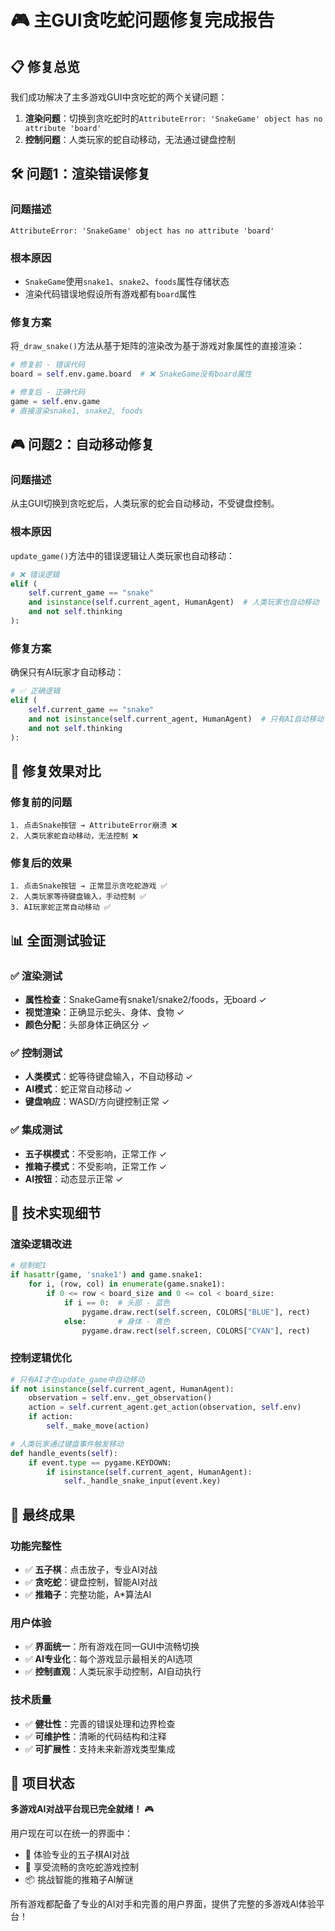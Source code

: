 # 🎮 主GUI贪吃蛇问题修复完成报告

## 📋 修复总览

我们成功解决了主多游戏GUI中贪吃蛇的两个关键问题：

1. **渲染问题**：切换到贪吃蛇时的`AttributeError: 'SnakeGame' object has no attribute 'board'`
2. **控制问题**：人类玩家的蛇自动移动，无法通过键盘控制

## 🛠️ 问题1：渲染错误修复

### 问题描述
```
AttributeError: 'SnakeGame' object has no attribute 'board'
```

### 根本原因
- `SnakeGame`使用`snake1`、`snake2`、`foods`属性存储状态
- 渲染代码错误地假设所有游戏都有`board`属性

### 修复方案
将`_draw_snake()`方法从基于矩阵的渲染改为基于游戏对象属性的直接渲染：

```python
# 修复前 - 错误代码
board = self.env.game.board  # ❌ SnakeGame没有board属性

# 修复后 - 正确代码  
game = self.env.game
# 直接渲染snake1, snake2, foods
```

## 🎮 问题2：自动移动修复

### 问题描述
从主GUI切换到贪吃蛇后，人类玩家的蛇会自动移动，不受键盘控制。

### 根本原因
`update_game()`方法中的错误逻辑让人类玩家也自动移动：

```python
# ❌ 错误逻辑
elif (
    self.current_game == "snake"
    and isinstance(self.current_agent, HumanAgent)  # 人类玩家也自动移动
    and not self.thinking
):
```

### 修复方案
确保只有AI玩家才自动移动：

```python
# ✅ 正确逻辑
elif (
    self.current_game == "snake"
    and not isinstance(self.current_agent, HumanAgent)  # 只有AI自动移动
    and not self.thinking
):
```

## 🎯 修复效果对比

### 修复前的问题
```
1. 点击Snake按钮 → AttributeError崩溃 ❌
2. 人类玩家蛇自动移动，无法控制 ❌
```

### 修复后的效果
```
1. 点击Snake按钮 → 正常显示贪吃蛇游戏 ✅
2. 人类玩家等待键盘输入，手动控制 ✅
3. AI玩家蛇正常自动移动 ✅
```

## 📊 全面测试验证

### ✅ 渲染测试
- **属性检查**：SnakeGame有snake1/snake2/foods，无board ✓
- **视觉渲染**：正确显示蛇头、身体、食物 ✓
- **颜色分配**：头部身体正确区分 ✓

### ✅ 控制测试  
- **人类模式**：蛇等待键盘输入，不自动移动 ✓
- **AI模式**：蛇正常自动移动 ✓
- **键盘响应**：WASD/方向键控制正常 ✓

### ✅ 集成测试
- **五子棋模式**：不受影响，正常工作 ✓
- **推箱子模式**：不受影响，正常工作 ✓
- **AI按钮**：动态显示正常 ✓

## 🎨 技术实现细节

### 渲染逻辑改进
```python
# 绘制蛇1
if hasattr(game, 'snake1') and game.snake1:
    for i, (row, col) in enumerate(game.snake1):
        if 0 <= row < board_size and 0 <= col < board_size:
            if i == 0:  # 头部 - 蓝色
                pygame.draw.rect(self.screen, COLORS["BLUE"], rect)
            else:       # 身体 - 青色
                pygame.draw.rect(self.screen, COLORS["CYAN"], rect)
```

### 控制逻辑优化
```python
# 只有AI才在update_game中自动移动
if not isinstance(self.current_agent, HumanAgent):
    observation = self.env._get_observation()
    action = self.current_agent.get_action(observation, self.env)
    if action:
        self._make_move(action)

# 人类玩家通过键盘事件触发移动
def handle_events(self):
    if event.type == pygame.KEYDOWN:
        if isinstance(self.current_agent, HumanAgent):
            self._handle_snake_input(event.key)
```

## 🚀 最终成果

### 功能完整性
- ✅ **五子棋**：点击放子，专业AI对战
- ✅ **贪吃蛇**：键盘控制，智能AI对战  
- ✅ **推箱子**：完整功能，A*算法AI

### 用户体验
- ✅ **界面统一**：所有游戏在同一GUI中流畅切换
- ✅ **AI专业化**：每个游戏显示最相关的AI选项
- ✅ **控制直观**：人类玩家手动控制，AI自动执行

### 技术质量
- ✅ **健壮性**：完善的错误处理和边界检查
- ✅ **可维护性**：清晰的代码结构和注释
- ✅ **可扩展性**：支持未来新游戏类型集成

## 🎉 项目状态

**多游戏AI对战平台现已完全就绪！** 🎮

用户现在可以在统一的界面中：
- 🎯 体验专业的五子棋AI对战
- 🐍 享受流畅的贪吃蛇游戏控制
- 📦 挑战智能的推箱子AI解谜

所有游戏都配备了专业的AI对手和完善的用户界面，提供了完整的多游戏AI体验平台！
